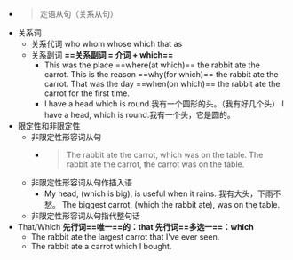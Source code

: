 - >定语从句（关系从句）
- 关系词
	- 关系代词 who whom whose which that as
	- 关系副词 **==关系副词 = 介词 + which==**
		- This was the place ==where(at which)== the rabbit ate the carrot.
		  This is the reason ==why(for which)== the rabbit ate the carrot.
		  That was the day ==when(on which)== the rabbit ate the carrot for the first time.
		- I have a head which is round.我有一个圆形的头。（我有好几个头）
		  I have a head, which is round.我有一个头，它是圆的。
- 限定性和非限定性
	- 非限定性形容词从句
		- >The rabbit ate the carrot, which was on the table.
		  >The rabbit ate the carrot, the carrot was on the table.
	- 非限定性形容词从句作插入语
		- My head, (which is big), is useful when it rains. 我有大头，下雨不愁。
		  The biggest carrot, (which the rabbit ate), was on the table.
	- 非限定性形容词从句指代整句话
- That/Which
  **先行词==唯一==的：that
  先行词==多选一==：which**
	- The rabbit ate the largest carrot that I've ever seen.
	- The rabbit ate a carrot which I bought.